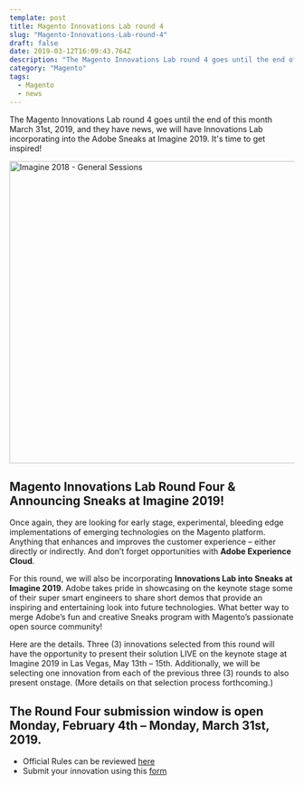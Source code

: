 ```yaml
---
template: post
title: Magento Innovations Lab round 4
slug: "Magento-Innovations-Lab-round-4"
draft: false
date: 2019-03-12T16:09:43.764Z
description: "The Magento Innovations Lab round 4 goes until the end of this month March 31st, 2019, and they have news, we will have Innovations Lab incorporating into the Adobe Sneaks at Imagine 2019. It's time to get inspired!"
category: "Magento"
tags:
  - Magento
  - news
---
```

The Magento Innovations Lab round 4 goes until the end of this month March 31st, 2019, and they have news, we will have Innovations Lab incorporating into the Adobe Sneaks at Imagine 2019. It's time to get inspired!

<a data-flickr-embed="true"  href="https://www.flickr.com/photos/15758072@N02/28092133038/in/album-72157696567826935/" title="Imagine 2018 - General Sessions"><img src="https://farm1.staticflickr.com/825/28092133038_da5c856cc5_c.jpg" width="800" height="534" alt="Imagine 2018 - General Sessions"></a><script async src="//embedr.flickr.com/assets/client-code.js" charset="utf-8"></script>

## Magento Innovations Lab Round Four & Announcing Sneaks at Imagine 2019!

Once again, they are looking for early stage, experimental, bleeding edge implementations of emerging technologies on the Magento platform. Anything that enhances and improves the customer experience – either directly or indirectly. And don’t forget opportunities with **Adobe Experience Cloud**. 

For this round, we will also be incorporating **Innovations Lab into Sneaks at Imagine 2019**. Adobe takes pride in showcasing on the keynote stage some of their super smart engineers to share short demos that provide an inspiring and entertaining look into future technologies. What better way to merge Adobe’s fun and creative Sneaks program with Magento’s passionate open source community! 

Here are the details. Three (3) innovations selected from this round will have the opportunity to present their solution LIVE on the keynote stage at Imagine 2019 in Las Vegas, May 13th – 15th. Additionally, we will be selecting one innovation from each of the previous three (3) rounds to also present onstage. (More details on that selection process forthcoming.)

## The Round Four submission window is open Monday, February 4th – Monday, March 31st, 2019.

* Official Rules can be reviewed [here](http://email2.magento.com/Q0UD0aG0GW2Xn0qus001Qu0)
* Submit your innovation using this [form](http://email2.magento.com/gX0aQqX0n20uGD0sG0002Uu)
